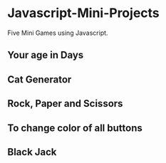 # Javascript-Mini-Projects
Five Mini Games using Javascript.

## Your age in Days

## Cat Generator

## Rock, Paper and Scissors

## To change color of all buttons

## Black Jack
